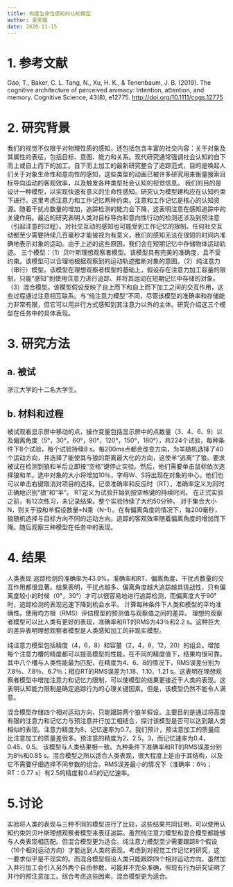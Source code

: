 ```yaml
---
title: 构建生命性感知的认知模型
author: 夏秀媚
date: 2020-11-15
---
```

# 1. 参考文献
Gao, T., Baker, C. L. Tang, N., Xu, H. K., & Tenenbaum, J. B. (2019). The cognitive architecture of perceived animacy: Intention, attention, and memory. Cognitive Science, 43(8), e12775. http://doi.org/10.1111/cogs.12775
# 2. 研究背景
我们的视觉不仅限于对物理性质的感知，还包括包含丰富的社交内容：关于对象及其属性的表征，包括目标、意图、能力和关系。现代研究通常强调社会认知的自下而上或自上而下的加工。自下而上加工的最新研究整合了追踪范式，目的是唤起人们关于对象生命性和意向性的感知，这些类型的动画已被许多研究用来衡量搜索目标导向运动的客观效率，以及触发各种类型社会认知的视觉信息。
我们的目的是设计一种模型，以实现快速有意义的生命性感知。研究认为模型建构应在认知约束下进行。这里考虑注意力和工作记忆两种约束。注意和工作记忆是核心的认知资源。随着干扰点数量的增加，追踪检测的能力会下降，这表明注意在感知追踪中的关键作用。最近的研究表明人类对目标导向和意向性行动的检测还涉及到预注意（引起注意的过程）。对社交互动的感知也可能受到工作记忆的限制。任何社交互动都至少需要持续几百毫秒才能被视为有意义，我们的感知无法在很短的时间内准确地表示对象的运动。由于上述的这些原因，我们会在短期记忆中存储物体运动轨迹。
三个模型：（1）贝叶斯理想观察者模型。该模型具有完美的准确度，且不受约束。该模型可以合理地根据观察到的运动轨迹推断对象的意图。（2）纯注意力（串行）模型。该模型在理想观察者模型的基础上，假设存在注意力加工容量的限制，只能“感知”到使用注意力进行追踪、并将其运动在短期记忆中存储的对象。（3）混合模型。该模型假设反映了自上而下和自上而下加工之间的交互作用，这些过程通过注意相互联系。与“纯注意力模型”不同，尽管该模型的准确率和存储能力非常有限，但它可以用并行方式感知到其注意力以外的主体。研究介绍这三个模型在任务中的具体表现。
# 3. 研究方法
## a. 被试
浙江大学的十二名大学生。
## b. 材料和过程
被试观看显示屏中移动的点，操作变量包括显示屏中的点数量（3、4、6、9）以及偏离角度（5°，30°，60°，90°，120°，150°，180°），共224个试验，每种条件下8个试验，每个试验持续8 s。每200ms点都会改变方向，为羊随机选择了40个运动方向，并选择了能使其与狼的距离最大化的方向，这使羊“逃离”了狼。要求被试在检测到狼和羊后立即按“空格”键停止实验。然后，他们需要单击鼠标依次选择狼和羊。选中对象的大小将增加10％，字母W、S将出现在对象的中心。他们也可以单击右键取消对项目的选择。记录准确率和反应时（RT），准确率定义为同时正确地识别“狼”和“羊”。 RT定义为试验开始到按空格键的持续时间。
在正式实验之前，有12次练习，未记录结果。整个实验持续了大约50分钟。
对于集合大小N，则关于狼和羊假设数量=N乘（N-1）。在有偏离角度的情况下，每200毫秒，狼随机选择与目标方向不同的运动方向。追踪的客观效率随着偏离角度的增加而下降。随后观察三种模型在任务中的表现。


# 4. 结果
人类表现
追踪检测的准确率为43.9%。准确率和RT、偏离角度、干扰点数量的交互作用都很显著。结果表明，干扰点越多、偏离角度越大追踪越具挑战性，只有偏离度较小的时候（0°，30°）才可以很容易地进行追踪检测，而偏离度大于90°时，追踪检测的表现迅速下降到机会水平。
计算每种条件下人类和模型的平均准确性。使用均方根（RMS）评估模型的预测值与观察值之间的差异。
理想的观察者模型可以比人类有更好的表现，准确率和RT的RMS为43％和2.2 s。这种巨大的差异表明理想观察者模型是人类感知加工的非现实模型。

纯注意力模型包括精度（4，6，8）和容量（2，4，8，12，20）的组合。增加每个注意力槽的精度都可以提高模型的性能，在不同的精度值下，结果均很可靠。其中八个槽与人类性能最为匹配，在精度为4、6、8的情况下，RMS误差分别为7.8％、7.8％、6.7％；相应RT的RMS误差为1.18、1.10、1.21 s。这表明在理想观察者模型中增加注意力和记忆力限制，可以使模型的结果更接近于人类的表现。这表明认知能力限制是确定追踪行为的心理关键因素。但是，该模型仍然不能令人满意。

混合模型存储四个相对运动方向，只能跟踪两个狼羊假设。主要目的是通过将高度有限的注意力和记忆力与预注意并行加工相结合，探讨该模型是否可以达到跟人类相似的表现。注意力精度为8，记忆速率为0.7。我们预计，预注意加工的质量应比注意加工的质量差很多。预注意的精度为2，2.5，3，而记忆速率为0.4，0.45，0.5。
该模型与人类结果相一致。九种条件下准确率和RT的RMS误差分别为8％和0.85 s。混合模型之所以适合人类表现，很大程度上是由于其结构，以及它不需要仔细选择不同参数的组合。RMS误差最小的情况下（准确率：6％； RT：0.77 s）有2.5的精度和0.45的记忆速率。

# 5.讨论
实验将人类的表现与三种不同的模型进行了比较，这些结果共同证明，可以使用认知约束的贝叶斯理想观察者模型来表征追踪。虽然纯注意力模型和混合模型都能够与人类表现相匹配。但混合模型更为适合。纯注意力模型至少需要跟踪8个假设（16个相对运动方向）才能达到人类的表现。考虑到对视觉工作记忆的研究，这一要求似乎是不现实的。而混合模型假设人类只能跟踪四个相对运动方向。虽然加入并行加工会引入另外两个自由参数，可能并不完全准确，但现有行为研究证明了并行的预注意加工。综合考虑这些因素，混合模型更为适合。











